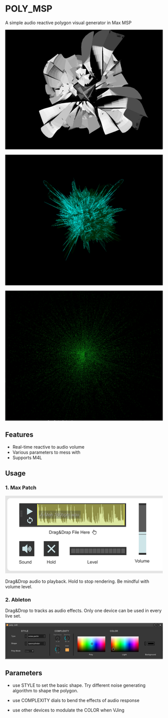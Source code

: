 # POLY_MSP

A simple audio reactive polygon visual generator in Max MSP

![Example Image](assets/PLANE.png)

![Example Image](assets/LINE.png)

![Example Image](assets/DOT.png)

## Features

- Real-time reactive to audio volume
- Various parameters to mess with
- Supports M4L

## Usage

### 1. Max Patch

![Example Image](assets/PATCH.png)



Drag&Drop audio to playback. Hold to stop rendering. Be mindful with volume level.



### 2. Ableton

Drag&Drop to tracks as audio effects. Only one device can be used in every live set.

![Example Image](assets/M4L.png)



## Parameters

- use STYLE to set the basic shape. Try different noise generating algorithm to shape the polygon.

- use COMPLEXITY dials to bend the effects of audio response
- use other devices to modulate the COLOR when VJing